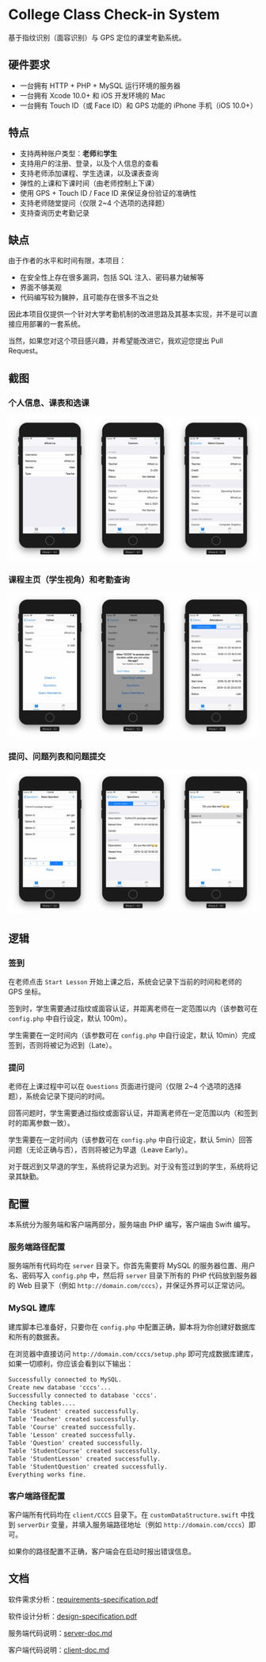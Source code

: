 # College Class Check-in System

基于指纹识别（面容识别）与 GPS 定位的课堂考勤系统。

## 硬件要求

* 一台拥有 HTTP + PHP + MySQL 运行环境的服务器
* 一台拥有 Xcode 10.0+ 和 iOS 开发环境的 Mac
* 一台拥有 Touch ID（或 Face ID）和 GPS 功能的 iPhone 手机（iOS 10.0+）

## 特点

* 支持两种账户类型：**老师**和**学生**
* 支持用户的注册、登录，以及个人信息的查看
* 支持老师添加课程、学生选课，以及课表查询
* 弹性的上课和下课时间（由老师控制上下课）
* 使用 GPS + Touch ID / Face ID 来保证身份验证的准确性
* 支持老师随堂提问（仅限 2~4 个选项的选择题）
* 支持查询历史考勤记录

## 缺点

由于作者的水平和时间有限，本项目：

* 在安全性上存在很多漏洞，包括 SQL 注入、密码暴力破解等
* 界面不够美观
* 代码编写较为臃肿，且可能存在很多不当之处

因此本项目仅提供一个针对大学考勤机制的改进思路及其基本实现，并不是可以直接应用部署的一套系统。

当然，如果您对这个项目感兴趣，并希望能改进它，我欢迎您提出 Pull Request。

## 截图

### 个人信息、课表和选课

![](screenshots/123.jpg)

### 课程主页（学生视角）和考勤查询

![](screenshots/456.jpg)

### 提问、问题列表和问题提交

![](screenshots/789.jpg)

## 逻辑

### 签到

在老师点击 `Start Lesson` 开始上课之后，系统会记录下当前的时间和老师的 GPS 坐标。

签到时，学生需要通过指纹或面容认证，并距离老师在一定范围以内（该参数可在 `config.php` 中自行设定，默认 100m）。

学生需要在一定时间内（该参数可在 `config.php` 中自行设定，默认 10min）完成签到，否则将被记为迟到（Late）。

### 提问

老师在上课过程中可以在 `Questions` 页面进行提问（仅限 2~4 个选项的选择题），系统会记录下提问的时间。

回答问题时，学生需要通过指纹或面容认证，并距离老师在一定范围以内（和签到时的距离参数一致）。

学生需要在一定时间内（该参数可在 `config.php` 中自行设定，默认 5min）回答问题（无论正确与否），否则将被记为早退（Leave Early）。

对于既迟到又早退的学生，系统将记录为迟到。对于没有签过到的学生，系统将记录其缺勤。

## 配置

本系统分为服务端和客户端两部分，服务端由 PHP 编写，客户端由 Swift 编写。

### 服务端路径配置

服务端所有代码均在 `server` 目录下。你首先需要将 MySQL 的服务器位置、用户名、密码写入 `config.php` 中，然后将 `server` 目录下所有的 PHP 代码放到服务器的 Web 目录下（例如 `http://domain.com/cccs`），并保证外界可以正常访问。

### MySQL 建库

建库脚本已准备好，只要你在 `config.php` 中配置正确，脚本将为你创建好数据库和所有的数据表。

在浏览器中直接访问 `http://domain.com/cccs/setup.php` 即可完成数据库建库，如果一切顺利，你应该会看到以下输出：

```
Successfully connected to MySQL.
Create new database 'cccs'...
Successfully connected to database 'cccs'.
Checking tables....
Table 'Student' created successfully.
Table 'Teacher' created successfully.
Table 'Course' created successfully.
Table 'Lesson' created successfully.
Table 'Question' created successfully.
Table 'StudentCourse' created successfully.
Table 'StudentLesson' created successfully.
Table 'StudentQuestion' created successfully.
Everything works fine.
```

### 客户端路径配置

客户端所有代码均在 `client/CCCS` 目录下。在 `customDataStructure.swift` 中找到 `serverDir` 变量，并填入服务端路径地址（例如 `http://domain.com/cccs`）即可。

如果你的路径配置不正确，客户端会在启动时报出错误信息。

## 文档

软件需求分析：[requirements-specification.pdf](requirements-specification.pdf)

软件设计分析：[design-specification.pdf](design-specification.pdf)

服务端代码说明：[server-doc.md](server-doc.md)

客户端代码说明：[client-doc.md](client-doc.md)
